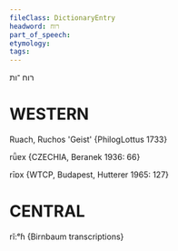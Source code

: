 ```yaml
---
fileClass: DictionaryEntry
headword: רוח
part_of_speech: 
etymology: 
tags: 
---
```

רוח
־ות

WESTERN
========

Ruach, Ruchos 'Geist' {PhilogLottus 1733}

rǖɐx {CZECHIA, Beranek 1936: 66}

rīɒx {WTCP, Budapest, Hutterer 1965: 127}

CENTRAL
========

rĭ:ᵉɦ {Birnbaum transcriptions}